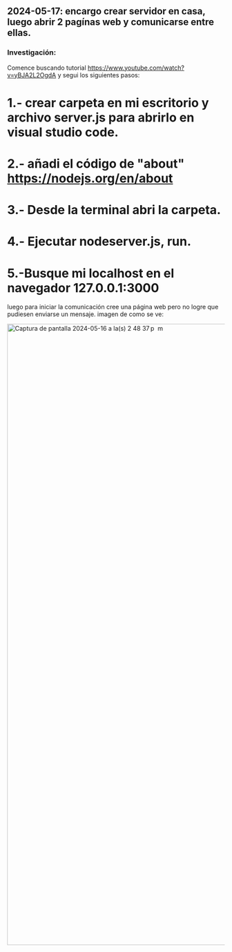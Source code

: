 ##  2024-05-17: encargo crear servidor en casa, luego abrir 2 pagínas web y comunicarse entre ellas.

### Investigación:
Comence buscando tutorial https://www.youtube.com/watch?v=yBJA2L2OgdA y segui los siguientes pasos:

# 1.- crear carpeta en mi escritorio y archivo server.js para abrirlo en visual studio code.
# 2.- añadi el código de "about" https://nodejs.org/en/about
# 3.- Desde la terminal abri la carpeta.
# 4.- Ejecutar nodeserver.js, run.
# 5.-Busque mi localhost en el navegador 127.0.0.1:3000

luego para iniciar la comunicación cree una página web pero no logre que pudiesen enviarse un mensaje.
imagen de como se ve:

<img width="1440" alt="Captura de pantalla 2024-05-16 a la(s) 2 48 37 p  m" src="https://github.com/ssofiasandoval/fad9100-2024-1/assets/128400293/71d9772a-4778-48fa-9b53-ec037f6c70cc">

